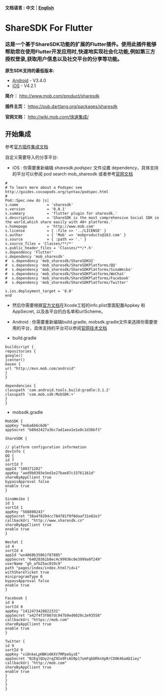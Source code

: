 **文档语言 :** **中文** | **[English](https://github.com/MobClub/ShareSDK-For-Flutter/blob/master/README.md)**

# ShareSDK For Flutter
### 这是一个基于ShareSDK功能的扩展的Flutter插件。使用此插件能够帮助您在使用Flutter开发应用时,快速地实现社会化功能,例如第三方授权登录,获取用户信息以及社交平台的分享等功能。

**原生SDK支持的最低版本:**

- [Android](https://github.com/MobClub/ShareSDK-for-Android) - V3.4.0
- [iOS](https://github.com/MobClub/ShareSDK-for-iOS) - V4.2.1

**简介：** http://www.mob.com/product/sharesdk

**插件主页：** https://pub.dartlang.org/packages/sharesdk

**官网文档：** http://wiki.mob.com/快速集成/

## 开始集成

参考[官方插件集成文档](https://pub.dartlang.org/packages/sharesdk#-installing-tab-)

自定义需要导入的分享平台:
- iOS : 你需要重新编辑 *sharesdk.podspec* 文件设置 dependency，具体支持的平台可以参阅 pod search mob_sharesdk 或者参考[官网文档](http://wiki.mob.com/cocoapods%E9%9B%86%E6%88%90/)

```
#
# To learn more about a Podspec see http://guides.cocoapods.org/syntax/podspec.html
#
Pod::Spec.new do |s|
s.name             = 'sharesdk'
s.version          = '0.0.1'
s.summary          = 'flutter plugin for sharesdk.'
s.description      = 'ShareSDK is the most comprehensive Social SDK in the world,which share easily with 40+ platforms.'
s.homepage         = 'http://www.mob.com'
s.license          = { :file => '../LICENSE' }
s.author           = { 'Mob' => 'mobproducts@163.com' }
s.source           = { :path => '.' }
s.source_files = 'Classes/**/*'
s.public_header_files = 'Classes/**/*.h'
s.dependency 'Flutter'
s.dependency 'mob_sharesdk'
#  s.dependency 'mob_sharesdk/ShareSDKUI'
#  s.dependency 'mob_sharesdk/ShareSDKPlatforms/QQ'
#  s.dependency 'mob_sharesdk/ShareSDKPlatforms/SinaWeibo'
#  s.dependency 'mob_sharesdk/ShareSDKPlatforms/WeChat'
#  s.dependency 'mob_sharesdk/ShareSDKPlatforms/Facebook'
#  s.dependency 'mob_sharesdk/ShareSDKPlatforms/Twitter'

s.ios.deployment_target = '8.0'
end
```

- 然后你需要根据[官方文档](http://wiki.mob.com/快速集成/)在Xcode工程的info.plist里面配置Appkey 和 AppSecret, 以及各平台的白名单和urlScheme。

- Android :
你需要重新编辑build.gradle, mobsdk.gradle文件来选择你需要使用的平台，具体支持的平台可以参阅[官网技术文档](http://wiki.mob.com/%E5%AE%8C%E6%95%B4%E9%9B%86%E6%88%90%E6%96%87%E6%A1%A3%EF%BC%88gradle%EF%BC%89/)

- build.gradle

```
buildscript {
repositories {
google()
jcenter()
maven {
url "http://mvn.mob.com/android"
}
}

dependencies {
classpath 'com.android.tools.build:gradle:3.1.2'
classpath 'com.mob.sdk:MobSDK:+'
}
}
```

- mobsdk.gradle

```
MobSDK {
appKey "moba6b6c6d6"
appSecret "b89d2427a3bc7ad1aea1e1e8c1d36bf3"

ShareSDK {

// platform configuration information
devInfo {
QQ {
id 7
sortId 7
appId "100371282"
appKey "aed9b0303e3ed1e27bae87c33761161d"
shareByAppClient true
bypassApproval false
enable true
}

SinaWeibo {
id 1
sortId 1
appKey "568898243"
appSecret "38a4f8204cc784f81f9f0daaf31e02e3"
callbackUri "http://www.sharesdk.cn"
shareByAppClient true
enable true
}

Wechat {
id 4
sortId 4
appId "wx4868b35061f87885"
appSecret "64020361b8ec4c99936c0e3999a9f249"
userName "gh_afb25ac019c9"
path "pages/index/index.html?id=1"
withShareTicket true
miniprogramType 0
bypassApproval false
enable true
}

Facebook {
id 8
sortId 8
appKey "1412473428822331"
appSecret "a42f4f3f867dc947b9ed6020c2e93558"
callbackUri "https://mob.com"
shareByAppClient true
enable true
}

Twitter {
id 9
sortId 9
appKey "viOnkeLpHBKs6KXV7MPpeGyzE"
appSecret "NJEglQUy2rqZ9Io9FcAU9p17omFqbORknUpRrCDOK46aAbIiey"
callbackUri "http://mob.com"
shareByAppClient true
enable true
}
}
}
}
```

